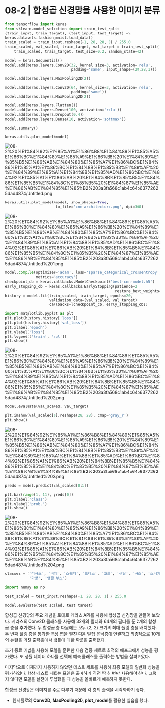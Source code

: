 # 08-2 | 합성곱 신경망을 사용한 이미지 분류

```python
from tensorflow import keras
from sklearn.model_selection import train_test_split
(train_input, train_target), (test_input, test_target) =\
keras.datasets.fashion_mnist.load_data()
train_scaled = train_input.reshape(-1, 28, 28, 1) / 255.0
train_scaled, val_scaled, train_target, val_target = train_test_split(
    train_scaled, train_target, test_size=0.2, random_state=42)

model = keras.Sequential()
model.add(keras.layers.Conv2D(32, kernel_size=3, activation='relu',
                              padding='same', input_shape=(28,28,1)))

model.add(keras.layers.MaxPooling2D(2))

model.add(keras.layers.Conv2D(64, kernel_size=3, activation='relu',
                              padding='same'))
model.add(keras.layers.MaxPooling2D(2))

model.add(keras.layers.Flatten())
model.add(keras.layers.Dense(100, activation='relu'))
model.add(keras.layers.Dropout(0.4))
model.add(keras.layers.Dense(10, activation='softmax'))

model.summary()

keras.utils.plot_model(model)
```

![08-2%20%E1%84%92%E1%85%A1%E1%86%B8%E1%84%89%E1%85%A5%E1%86%BC%E1%84%80%E1%85%A9%E1%86%B8%20%E1%84%89%E1%85%B5%E1%86%AB%E1%84%80%E1%85%A7%E1%86%BC%E1%84%86%E1%85%A1%E1%86%BC%E1%84%8B%E1%85%B3%E1%86%AF%20%E1%84%89%E1%85%A1%E1%84%8B%E1%85%AD%E1%86%BC%E1%84%92%E1%85%A1%E1%86%AB%20%E1%84%8B%E1%85%B5%E1%84%86%E1%85%B5%E1%84%8C%E1%85%B5%20%E1%84%87%E1%85%AE%E1%86%AB%E1%84%85%E1%85%B2%203a3fa568c1ab4c64b63772625dad4874/Untitled.png](08-2%20%E1%84%92%E1%85%A1%E1%86%B8%E1%84%89%E1%85%A5%E1%86%BC%E1%84%80%E1%85%A9%E1%86%B8%20%E1%84%89%E1%85%B5%E1%86%AB%E1%84%80%E1%85%A7%E1%86%BC%E1%84%86%E1%85%A1%E1%86%BC%E1%84%8B%E1%85%B3%E1%86%AF%20%E1%84%89%E1%85%A1%E1%84%8B%E1%85%AD%E1%86%BC%E1%84%92%E1%85%A1%E1%86%AB%20%E1%84%8B%E1%85%B5%E1%84%86%E1%85%B5%E1%84%8C%E1%85%B5%20%E1%84%87%E1%85%AE%E1%86%AB%E1%84%85%E1%85%B2%203a3fa568c1ab4c64b63772625dad4874/Untitled.png)

```python
keras.utils.plot_model(model, show_shapes=True,
                       to_file='cnn-architecture.png', dpi=300)
```

![08-2%20%E1%84%92%E1%85%A1%E1%86%B8%E1%84%89%E1%85%A5%E1%86%BC%E1%84%80%E1%85%A9%E1%86%B8%20%E1%84%89%E1%85%B5%E1%86%AB%E1%84%80%E1%85%A7%E1%86%BC%E1%84%86%E1%85%A1%E1%86%BC%E1%84%8B%E1%85%B3%E1%86%AF%20%E1%84%89%E1%85%A1%E1%84%8B%E1%85%AD%E1%86%BC%E1%84%92%E1%85%A1%E1%86%AB%20%E1%84%8B%E1%85%B5%E1%84%86%E1%85%B5%E1%84%8C%E1%85%B5%20%E1%84%87%E1%85%AE%E1%86%AB%E1%84%85%E1%85%B2%203a3fa568c1ab4c64b63772625dad4874/Untitled%201.png](08-2%20%E1%84%92%E1%85%A1%E1%86%B8%E1%84%89%E1%85%A5%E1%86%BC%E1%84%80%E1%85%A9%E1%86%B8%20%E1%84%89%E1%85%B5%E1%86%AB%E1%84%80%E1%85%A7%E1%86%BC%E1%84%86%E1%85%A1%E1%86%BC%E1%84%8B%E1%85%B3%E1%86%AF%20%E1%84%89%E1%85%A1%E1%84%8B%E1%85%AD%E1%86%BC%E1%84%92%E1%85%A1%E1%86%AB%20%E1%84%8B%E1%85%B5%E1%84%86%E1%85%B5%E1%84%8C%E1%85%B5%20%E1%84%87%E1%85%AE%E1%86%AB%E1%84%85%E1%85%B2%203a3fa568c1ab4c64b63772625dad4874/Untitled%201.png)

```python
model.compile(optimizer='adam', loss='sparse_categorical_crossentropy',
              metrics='accuracy')
checkpoint_cb = keras.callbacks.ModelCheckpoint('best-cnn-model.h5')
early_stopping_cb = keras.callbacks.EarlyStopping(patience=2,
                                                  restore_best_weights=True)
history = model.fit(train_scaled, train_target, epochs=20,
                    validation_data=(val_scaled, val_target),
                    callbacks=[checkpoint_cb, early_stopping_cb])

import matplotlib.pyplot as plt
plt.plot(history.history['loss'])
plt.plot(history.history['val_loss'])
plt.xlabel('epoch')
plt.ylabel('loss')
plt.legend(['train', 'val'])
plt.show()
```

![08-2%20%E1%84%92%E1%85%A1%E1%86%B8%E1%84%89%E1%85%A5%E1%86%BC%E1%84%80%E1%85%A9%E1%86%B8%20%E1%84%89%E1%85%B5%E1%86%AB%E1%84%80%E1%85%A7%E1%86%BC%E1%84%86%E1%85%A1%E1%86%BC%E1%84%8B%E1%85%B3%E1%86%AF%20%E1%84%89%E1%85%A1%E1%84%8B%E1%85%AD%E1%86%BC%E1%84%92%E1%85%A1%E1%86%AB%20%E1%84%8B%E1%85%B5%E1%84%86%E1%85%B5%E1%84%8C%E1%85%B5%20%E1%84%87%E1%85%AE%E1%86%AB%E1%84%85%E1%85%B2%203a3fa568c1ab4c64b63772625dad4874/Untitled%202.png](08-2%20%E1%84%92%E1%85%A1%E1%86%B8%E1%84%89%E1%85%A5%E1%86%BC%E1%84%80%E1%85%A9%E1%86%B8%20%E1%84%89%E1%85%B5%E1%86%AB%E1%84%80%E1%85%A7%E1%86%BC%E1%84%86%E1%85%A1%E1%86%BC%E1%84%8B%E1%85%B3%E1%86%AF%20%E1%84%89%E1%85%A1%E1%84%8B%E1%85%AD%E1%86%BC%E1%84%92%E1%85%A1%E1%86%AB%20%E1%84%8B%E1%85%B5%E1%84%86%E1%85%B5%E1%84%8C%E1%85%B5%20%E1%84%87%E1%85%AE%E1%86%AB%E1%84%85%E1%85%B2%203a3fa568c1ab4c64b63772625dad4874/Untitled%202.png)

```python
model.evaluate(val_scaled, val_target)

plt.imshow(val_scaled[0].reshape(28, 28), cmap='gray_r')
plt.show()
```

![08-2%20%E1%84%92%E1%85%A1%E1%86%B8%E1%84%89%E1%85%A5%E1%86%BC%E1%84%80%E1%85%A9%E1%86%B8%20%E1%84%89%E1%85%B5%E1%86%AB%E1%84%80%E1%85%A7%E1%86%BC%E1%84%86%E1%85%A1%E1%86%BC%E1%84%8B%E1%85%B3%E1%86%AF%20%E1%84%89%E1%85%A1%E1%84%8B%E1%85%AD%E1%86%BC%E1%84%92%E1%85%A1%E1%86%AB%20%E1%84%8B%E1%85%B5%E1%84%86%E1%85%B5%E1%84%8C%E1%85%B5%20%E1%84%87%E1%85%AE%E1%86%AB%E1%84%85%E1%85%B2%203a3fa568c1ab4c64b63772625dad4874/Untitled%203.png](08-2%20%E1%84%92%E1%85%A1%E1%86%B8%E1%84%89%E1%85%A5%E1%86%BC%E1%84%80%E1%85%A9%E1%86%B8%20%E1%84%89%E1%85%B5%E1%86%AB%E1%84%80%E1%85%A7%E1%86%BC%E1%84%86%E1%85%A1%E1%86%BC%E1%84%8B%E1%85%B3%E1%86%AF%20%E1%84%89%E1%85%A1%E1%84%8B%E1%85%AD%E1%86%BC%E1%84%92%E1%85%A1%E1%86%AB%20%E1%84%8B%E1%85%B5%E1%84%86%E1%85%B5%E1%84%8C%E1%85%B5%20%E1%84%87%E1%85%AE%E1%86%AB%E1%84%85%E1%85%B2%203a3fa568c1ab4c64b63772625dad4874/Untitled%203.png)

```python
preds = model.predict(val_scaled[0:1])

plt.bar(range(1, 11), preds[0])
plt.xlabel('class')
plt.ylabel('prob.')
plt.show()
```

![08-2%20%E1%84%92%E1%85%A1%E1%86%B8%E1%84%89%E1%85%A5%E1%86%BC%E1%84%80%E1%85%A9%E1%86%B8%20%E1%84%89%E1%85%B5%E1%86%AB%E1%84%80%E1%85%A7%E1%86%BC%E1%84%86%E1%85%A1%E1%86%BC%E1%84%8B%E1%85%B3%E1%86%AF%20%E1%84%89%E1%85%A1%E1%84%8B%E1%85%AD%E1%86%BC%E1%84%92%E1%85%A1%E1%86%AB%20%E1%84%8B%E1%85%B5%E1%84%86%E1%85%B5%E1%84%8C%E1%85%B5%20%E1%84%87%E1%85%AE%E1%86%AB%E1%84%85%E1%85%B2%203a3fa568c1ab4c64b63772625dad4874/Untitled%204.png](08-2%20%E1%84%92%E1%85%A1%E1%86%B8%E1%84%89%E1%85%A5%E1%86%BC%E1%84%80%E1%85%A9%E1%86%B8%20%E1%84%89%E1%85%B5%E1%86%AB%E1%84%80%E1%85%A7%E1%86%BC%E1%84%86%E1%85%A1%E1%86%BC%E1%84%8B%E1%85%B3%E1%86%AF%20%E1%84%89%E1%85%A1%E1%84%8B%E1%85%AD%E1%86%BC%E1%84%92%E1%85%A1%E1%86%AB%20%E1%84%8B%E1%85%B5%E1%84%86%E1%85%B5%E1%84%8C%E1%85%B5%20%E1%84%87%E1%85%AE%E1%86%AB%E1%84%85%E1%85%B2%203a3fa568c1ab4c64b63772625dad4874/Untitled%204.png)

```python
classes = ['티셔츠', '바지', '스웨터', '드레스', '코트', '샌달', '셔츠', '스니커즈',
           '가방', '앵클 부츠']

import numpy as np

test_scaled = test_input.reshape(-1, 28, 28, 1) / 255.0

model.evaluate(test_scaled, test_target)
```

합성곱 신경망의 주요 개념을 토대로 케라스 API를 사용해 합성곱 신경망을 만들어 보았다. 케라스의 Conv2D 클래스를 사용해 32개의 필터와 64개의 필터를 둔 2개의 합성곱 층을 추가했다. 두 합성곱 층 다음에는 모두 (2, 2) 크기의 최대 풀링 층을 배치했다. 두 번째 풀링 층을 통과한 특성 맵을 펼친 다음 밀집 은닉층에 연결하고 최종적으로 10개의 뉴런을 가진 출력층에서 샘플에 대한 확률을 출력했다.

조기 종료 기법을 사용해 모델을 훈련한 다음 검증 세트로 최적의 에포크에서 성능을 평가했다. 또 샘플 데이터 하나를 선택해 예측 클래스를 출력하는 방법을 살펴보았다.

마지막으로 이제까지 사용하지 않았던 테스트 세트를 사용해 최종 모델의 일반화 성능을 평가하였다. 항상 테스트 세트는 모델을 출시하기 직전 딱 한 번만 사용해야 한다. 그렇지 않다면 모델을 실전에 투입했을 때 성능을 올바르게 예측하지 못한다.

합성곱 신경망은 이미지를 주로 다루기 때문에 각 층의 출력을 시각화하기 좋다.

- 텐서플로의 **Conv2D, MaxPooling2D, plot_model**를 활용한 실습을 했다.